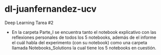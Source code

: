 # dl-juanfernandez-ucv
Deep Learning Tarea #2

- En la carpeta Parte_I se encuentra tanto el notebook explicativo con las reflexiones personales de todos los 5 notebooks, además de el informe el cuál habla del experimento (con su notebook) como una carpeta llamada Notebooks_Solutions la cual tiene los 5 notebooks en cuestión.
